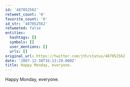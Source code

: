 ```yaml
---
id: '487052562'
retweet_count: '0'
favorite_count: '0'
id_str: '487052562'
retweeted: false
entities:
  hashtags: []
  symbols: []
  user_mentions: []
  urls: []
original_url: https://twitter.com/jth/status/487052562
date: '2007-12-10T16:13:29.000Z'
title: Happy Monday, everyone.
---
```


Happy Monday, everyone.